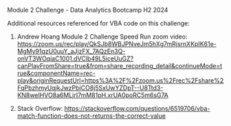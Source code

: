 Module 2 Challenge - Data Analytics Bootcamp H2 2024

Additional resources referenced for VBA code on this challenge:

1. Andrew Hoang Module 2 Challenge Speed Run zoom video:
  https://zoom.us/rec/play/QkSJb8WBJPNveJm5hXg7mRjsrnXKpIK61e-MgMy91qzU0uuY_aJjzFX_7AQzEn3Q-onVT3WOqiaC1001.dVCIb49L5iceUuGZ?canPlayFromShare=true&from=share_recording_detail&continueMode=true&componentName=rec-play&originRequestUrl=https%3A%2F%2Fzoom.us%2Frec%2Fshare%2FqPbzhmyUqjkJwzPbjCO8j5SxUwYZDpT--U8Ttd3-KN8weIHVO8a6MLjrI7mM81pH.xrUA0poRC5m6sG7A

2. Stack Overflow:
  https://stackoverflow.com/questions/6519706/vba-match-function-does-not-returns-the-correct-value
